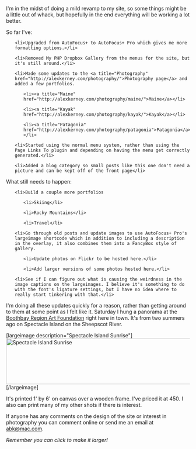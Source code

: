 <html><body><p>I'm in the midst of doing a mild revamp to my site, so some things might be a little out of whack, but hopefully in the end everything will be working a lot better.



So far I've:

</p><ul>

	<li>Upgraded from AutoFocus+ to AutoFocus+ Pro which gives me more formatting options.</li>

	<li>Removed My PHP Dropbox Gallery from the menus for the site, but it's still around.</li>

	<li>Made some updates to the <a title="Photography" href="http://alexkerney.com/photography/">Photography page</a> and added a few portfolios.

<ul>

	<li><a title="Maine" href="http://alexkerney.com/photography/maine/">Maine</a></li>

	<li><a title="Kayak" href="http://alexkerney.com/photography/kayak/">Kayak</a></li>

	<li><a title="Patagonia" href="http://alexkerney.com/photography/patagonia">Patagonia</a></li>

</ul>

</li>

	<li>Started using the normal menu system, rather than using the Page Links To plugin and depending on having the menu get correctly generated.</li>

	<li>Added a blog category so small posts like this one don't need a picture and can be kept off of the front page</li>

</ul>

What still needs to happen:

<ul>

	<li>Build a couple more portfolios

<ul>

	<li>Skiing</li>

	<li>Rocky Mountains</li>

	<li>Travel</li>

</ul>

</li>

	<li>Go through old posts and update images to use AutoFocus+ Pro's largeimage shortcode which in addition to including a description in the overlay, it also combines them into a FancyBox style of gallery.

<ul>

	<li>Update photos on Flickr to be hosted here.</li>

	<li>Add larger versions of some photos hosted here.</li>

</ul>

</li>

	<li>See if I can figure out what is causing the weirdness in the image captions on the largeimages. I believe it's something to do with the font's ligature settings, but I have no idea where to really start tinkering with that.</li>

</ul>

I'm doing all these updates quickly for a reason, rather than getting around to them at some point as I felt like it. Saturday I hung a panorama at the <a title="Boothbay Region Art Foundation - A community of emerging artists" href="http://www.boothbayartists.org/">Boothbay Region Art Foundation</a> right here in town. It's from two summers ago on Spectacle Island on the Sheepscot River.



[largeimage description="Spectacle Island Sunrise"]<a href="http://alexkerney.com/posted/DSC_3682pamoL.jpg"><img class="alignnone size-full wp-image-828" title="DSC_3682pamo" src="http://alexkerney.com/wp-content/uploads/2011/06/DSC_3682pamo.jpg" alt="Spectacle Island Sunrise" width="800" height="125"></a>[/largeimage]



It's printed 1' by 6' on canvas over a wooden frame. I've priced it at 450. I also can print many of my other shots if there is interest.



If anyone has any comments on the design of the site or interest in photography you can comment online or send me an email at <a title="My email address" href="mailto://abk@mac.com">abk@mac.com</a>.



<address>Remember you can click to make it larger!</address></body></html>